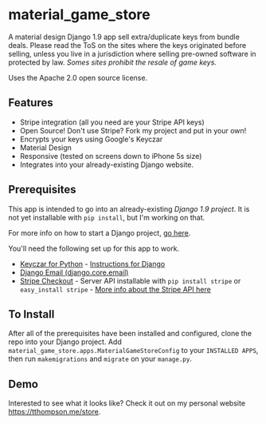 # material_game_store

A material design Django 1.9 app sell extra/duplicate keys from bundle deals. Please read the ToS on the sites where the keys originated before selling, unless you live in a jurisdiction where selling pre-owned software in protected by law. *Somes sites prohibit the resale of game keys.*

Uses the Apache 2.0 open source license.

## Features

- Stripe integration (all you need are your Stripe API keys)
- Open Source! Don't use Stripe? Fork my project and put in your own!
- Encrypts your keys using Google's Keyczar
- Material Design
- Responsive (tested on screens down to iPhone 5s size)
- Integrates into your already-existing Django website.

## Prerequisites
 
This app is intended to go into an already-existing *Django 1.9 project*. It is not yet installable with `pip install`, but I'm working on that.

For more info on how to start a Django project, [go here](https://docs.djangoproject.com/en/1.9/intro/tutorial01/).

You'll need the following set up for this app to work.
- [Keyczar for Python](https://github.com/google/keyczar) - [Instructions for Django](http://gpiot.com/blog/encrypted-fields-pythondjango-keyczar/)
- [Django Email (django.core.email)](https://docs.djangoproject.com/en/1.9/topics/email/)
- [Stripe Checkout](https://stripe.com/checkout) - Server API installable with `pip install stripe` or `easy_install stripe` - [More info about the Stripe API here](https://stripe.com/docs/libraries)


## To Install

After all of the prerequisites have been installed and configured, clone the repo into your Django project.
Add `material_game_store.apps.MaterialGameStoreConfig` to your `INSTALLED APPS`, then run `makemigrations` and `migrate` on your `manage.py`.

## Demo

Interested to see what it looks like? Check it out on my personal website https://tthompson.me/store.
